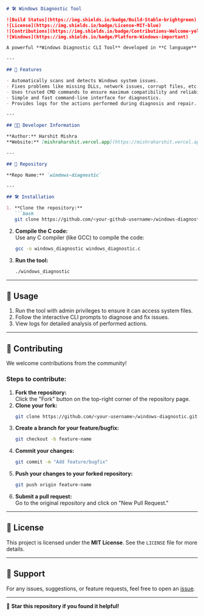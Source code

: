 

```markdown
# 🛠️ Windows Diagnostic Tool  

![Build Status](https://img.shields.io/badge/Build-Stable-brightgreen)  
![License](https://img.shields.io/badge/License-MIT-blue)  
![Contributions](https://img.shields.io/badge/Contributions-Welcome-yellow)  
![Windows](https://img.shields.io/badge/Platform-Windows-important)

A powerful **Windows Diagnostic CLI Tool** developed in **C language** that detects and fixes Windows problems automatically using CMD commands. This tool is designed to streamline troubleshooting, boost system performance, and enhance user experience with a single, easy-to-use interface.

---

## 🚀 Features

- Automatically scans and detects Windows system issues.  
- Fixes problems like missing DLLs, network issues, corrupt files, etc.  
- Uses trusted CMD commands to ensure maximum compatibility and reliability.  
- Simple and fast command-line interface for diagnostics.  
- Provides logs for the actions performed during diagnosis and repair.  

---

## 🧑‍💻 Developer Information  

**Author:** Harshit Mishra  
**Website:** [mishraharshit.vercel.app](https://mishraharshit.vercel.app)  

---

## 📂 Repository  

**Repo Name:** `windows-diagnostic`

---

## 🛠️ Installation  

1. **Clone the repository:**  
   ```bash
   git clone https://github.com/<your-github-username>/windows-diagnostic.git
   ```
2. **Compile the C code:**  
   Use any C compiler (like GCC) to compile the code:  
   ```bash
   gcc -o windows_diagnostic windows_diagnostic.c
   ```
3. **Run the tool:**  
   ```bash
   ./windows_diagnostic
   ```

---

## 📖 Usage  

1. Run the tool with admin privileges to ensure it can access system files.  
2. Follow the interactive CLI prompts to diagnose and fix issues.  
3. View logs for detailed analysis of performed actions.  

---

## 🤝 Contributing  

We welcome contributions from the community!  

### Steps to contribute:  
1. **Fork the repository:**  
   Click the "Fork" button on the top-right corner of the repository page.  
2. **Clone your fork:**  
   ```bash
   git clone https://github.com/<your-username>/windows-diagnostic.git
   ```
3. **Create a branch for your feature/bugfix:**  
   ```bash
   git checkout -b feature-name
   ```
4. **Commit your changes:**  
   ```bash
   git commit -m "Add feature/bugfix"
   ```
5. **Push your changes to your forked repository:**  
   ```bash
   git push origin feature-name
   ```
6. **Submit a pull request:**  
   Go to the original repository and click on "New Pull Request."  

---

## 🔐 License  

This project is licensed under the **MIT License**. See the `LICENSE` file for more details.  

---

## 📧 Support  

For any issues, suggestions, or feature requests, feel free to open an [issue](https://github.com/<your-github-username>/windows-diagnostic/issues).  

---

🌟 **Star this repository if you found it helpful!**
```
